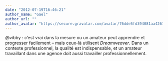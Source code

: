 ```yaml
---
date: "2012-07-19T16:46:21"
author_name: "Gael"
author_url: ""
author_avatar: "https://secure.gravatar.com/avatar/76dde5fd394081aa4261802372fe2e33?s=48&d=mm&r=g"
---
```

@vibby : c’est vrai dans la mesure ou un amateur peut apprendre et progresser facilement – mais ceux-là utilisent _Dreamweaver_. Dans un contexte professionnel, la qualité est indispensable, et un amateur travaillant dans une agence doit aussi travailler professionnellement.